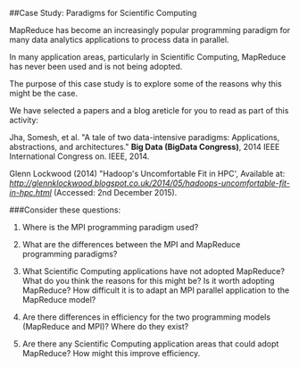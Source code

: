 ##Case Study: Paradigms for Scientific Computing

MapReduce has become an increasingly popular programming paradigm for many data analytics applications to process data in parallel.

In many application areas, particularly in Scientific Computing, MapReduce has never been used and is not being adopted.

The purpose of this case study is to explore some of the reasons why this might be the case.

We have selected a papers and a blog areticle for you to read as part of this activity:

Jha, Somesh, et al. "A tale of two data-intensive paradigms: Applications, abstractions, and architectures." **Big Data (BigData Congress)**, 2014 IEEE International Congress on. IEEE, 2014.

Glenn Lockwood (2014) "Hadoop's Uncomfortable Fit in HPC', Available at: *http://glennklockwood.blogspot.co.uk/2014/05/hadoops-uncomfortable-fit-in-hpc.html* (Accessed: 2nd December 2015).




###Consider these questions:

1. Where is the MPI programming paradigm used?

2. What are the differences between the MPI and MapReduce programming paradigms?

3. What Scientific Computing applications have not adopted MapReduce? 
What do you think the reasons for this might be? 
Is it worth adopting MapReduce? 
How difficult it is to adapt an MPI parallel application to the MapReduce model?

4. Are there differences in efficiency for the two programming models (MapReduce and MPI)? Where do they exist?

5. Are there any Scientific Computing application areas that could adopt MapReduce? 
How might this improve efficiency.
